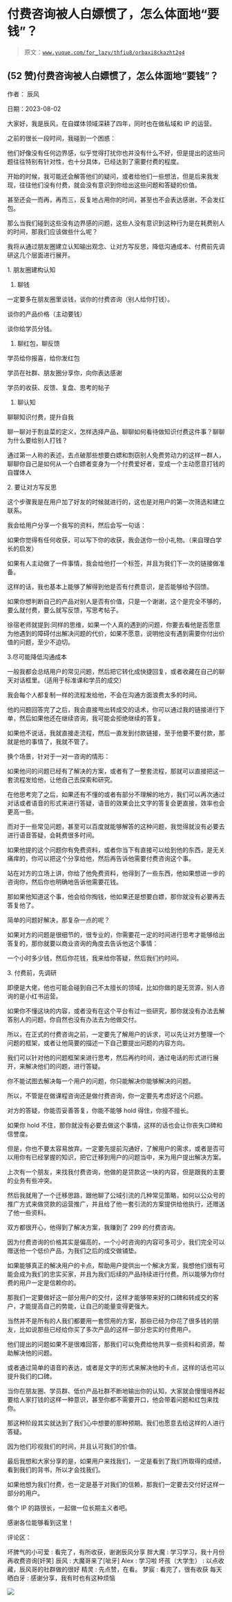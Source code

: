# 付费咨询被人白嫖惯了，怎么体面地“要钱”？

> 原文：[`www.yuque.com/for_lazy/thfiu8/orbaxi8ckazht2g4`](https://www.yuque.com/for_lazy/thfiu8/orbaxi8ckazht2g4)



## (52 赞)付费咨询被人白嫖惯了，怎么体面地“要钱”？ 

作者： 辰风 

日期：2023-08-02 

大家好，我是辰风，在自媒体领域深耕了四年，同时也在做私域和 IP 的运营。 

之前的很长一段时间，我碰到一个困惑： 

他们好像没有任何边界感，似乎觉得打扰你也并没有什么不好，但是提出的这些问题往往特别有针对性，也十分具体，已经达到了需要付费的程度。 

开始的时候，我可能还会解答他们的疑问，或者给他们一些想法，但是后来我发现，往往他们没有付费，就会没有意识到你给出这些问题和答疑的价值。 

甚至还会一而再，再而三，反复地占用你的时间，甚至也不会表达感谢，不会发红包。 

那么当我们碰到这些没有边界感的问题，这些人没有意识到这种行为是在耗费别人的时间，那我们应该做些什么呢？ 

我将从通过朋友圈建立认知输出观念、让对方写反思，降低沟通成本、付费前先调研这几个层面进行展开。 

1. 朋友圈建构认知 

1.  聊钱 

一定要多在朋友圈里谈钱，谈你的付费咨询（别人给你打钱）。 

谈你的产品价格（主动要钱） 

谈你给学员分钱。 

1.  聊红包，聊反馈 

学员给你报喜，给你发红包 

学员在社群、朋友圈分享你，向你表达感谢 

学员的收获、反馈、复盘、思考的帖子 

1.  聊认知 

聊聊知识付费，提升自我 

聊一聊对于割韭菜的定义，怎样选择产品，聊聊如何看待做知识付费这件事？聊聊为什么要给别人打钱？ 

通过第一人称的表述，去点破那些想要白嫖和剽窃别人免费劳动力的这样一群人，聊聊你自己是如何从一个白嫖者变身为一个付费爱好者，变成一个主动愿意打钱的自媒体人 

2. 要让对方写反思 

这个步骤我是在用户加了好友的时候就进行的，这也是对用户的第一次筛选和建立联系。 

我会给用户分享一个我写的资料，然后会写一句话： 

如果你觉得有任何收获，可以写下你的收获，我会送你一份小礼物。（来自理白学长的启发） 

如果有人主动做了一件事情，我会给他打一个标签，并且为我们下一次的链接做准备。 

这样的话，我也基本上能够了解得到他是否有付费意识，是否能够给予回馈。 

如果你想判断自己的产品对别人是否有价值，只是一个谢谢，这个是完全不够的，要么就付费，要么就写反馈，写思考帖子。 

徐宿老师就提到:同样的思维，如果一个人真的遇到的问题，你要去看他是否愿意为他遇到的障碍付出解决问题的代价，如果不愿意，说明他没有遇到需要你付出价值的问题，至少不迫切。 

3.尽可能降低沟通成本 

一般我都会总结用户的常见问题，然后把它转化成快捷回复，或者收藏在自己的聊天对话框里。（适用于标准课和学员的成交） 

我会每个人都复制一样的流程发给他，不会在沟通方面浪费太多的时间。 

他的问题回答完了之后，我会直接甩出转成交的话术，你可以通过我的链接进行下单，然后如果他还在继续咨询，我可能会拒绝继续的答复。 

如果他不说话，我就直接走流程，然后一直发到付款链接，至于他要不要付款，那就是他的事情了，我就不管了。 

换个场景，针对于一对一咨询的情形： 

如果他问的问题已经有了解决的方案，或者有了一整套流程，那就可以直接把这一套流程发给他，让他自己去探索和研究。 

在他思考完了之后，如果还有不懂的或者有部分不理解的地方，我们可以再次通过对话或者语音的形式来进行答疑，语音的效果会比文字的答复会更直接，效率也会更高一些。 

而对于一些常见问题，甚至可以百度就能够解答的这种问题，我觉得就没有必要去进行语音答疑，会耗费很多时间。 

如果他提的这个问题你有免费资料，或者你当下有直接可以给到他的东西，是无关痛痒的，你可以把这个分享给他，然后再告诉他需要付费咨询这个事。 

站在对方的立场上讲，你给了他免费资料，他得到了一些东西，他如果想进一步的咨询你，然后你也明确地告诉他需要花钱。 

那如果他知道这个事，他会给你掏钱，他如果还是想要白嫖，那你就没有必要再去答复他了。 

简单的问题好解决，那复杂一点的呢？ 

如果对方的问题是很细节的，很专业的，你需要花一定的时间进行思考才能够给出答复的，那你就要以商业咨询的角度去告诉他这个事情： 

一个小时多少钱，然后你花钱，我来给你答疑，然后我们约时间。 

3. 付费前，先调研 

即便是大佬，他也可能会碰到自己不太擅长的领域，比如你做的是无货源，别人咨询的是小红书运营。 

如果你不懂这块的内容，或者没有在这个平台有过一些研究，那你就没有办法去解答别人的问题，你自然也没有办法去为他做交付。 

所以，在正式的付费咨询之前，一定要先了解用户的诉求，可以先让对方整理一个问题的框架，或者让他简要的描述一下自己要提出问题的内容方向。 

我们可以针对他的问题框架来进行思考，然后再约时间，通过电话的形式进行展开，来解决他们的问题，进行答疑。 

你不能试图去解决每一个用户的问题，你只能解决你能够解决的问题。 

所以，不管是在做课程咨询还是做付费咨询，你一定要先考虑好这个问题。 

对方的答疑，你能否妥善答复，你能不能够 hold 得住，你擅不擅长。 

如果你 hold 不住，那你就没有必要去做这个事情，这样的话也会让你丧失口碑和信誉度。 

但是，你也不要太容易放弃。一定要先提前沟通好，了解用户的需求，或者是否可以用你有已经掌握的知识，把它迁移到用户的问题当中，来为用户提出解决方案。 

上次有一个朋友，来找我付费咨询，他做的是贷款这一块的内容，但是跟我的主要的业务有些冲突。 

然后我就用了一个迁移思路，跟他聊了公域引流的几种常见策略，如何以公众号的推广方式来做贷款的运营推广，并且给了他一套引流的方案提供给他执行，还赠送了他一些资料。 

双方都很开心，他得到了解决方案，我赚到了 299 的付费咨询。 

因为付费咨询的价格其实是偏高的，一个小时咨询的内容可多可少，我们完全可以赠送他一个低价产品，为我们之后的成交做铺垫。 

如果能够真正的解决用户的卡点，帮助用户提供出一个解决方案，我想他们很有可能会成为我们的忠实买家，并且为我们后续的产品持续进行付费。所以能够为你付费的用户一定是信赖你的。 

那我们一定要做好这一部分用户的交付，这样才能够带来好的口碑和转成交的客户，才能提高自己的势能，让自己的能量变得更强大。 

当然并不是所有的人我们都要用一套惯用的方案，那些已经为你花了很多钱的朋友，比如说那些已经给你买了多次产品的这样一部分忠实的付费用户。 

他们提出的问题如果不是很难回答，那我们可以免费给他共享一些资料和资源，帮助解决他的问题。 

或者通过简单的语音的表达，或者是文字的形式来解决他的卡点，这样的话也可以提升我们的口碑。 

当你在朋友圈、学员群、低价产品社群不断地输出你的认知，大家就会慢慢培养起要给人家打钱的这样一种意识，甚至你都不需要开口，他会带着问题和红包来找你。 

那这种阶段其实就达到了我们心中想要的那种预期。我们也愿意去给这样的人进行答疑。 

因为他们珍视我们的时间，并且认可我们的价值。 

最后我想和大家分享的是，如果用户来找我们，一定是看到了我们所取得的成绩，看到我们的背书，所以才会找我们。 

如果他想为我们付费，也一定是基于对我们的信赖，那我们一定要去交付好这样一部分的用户。 

做个 IP 的路很长，一起做一位长期主义者吧。 

感谢各位能够看到这里！ 

评论区： 

坏脾气的小可爱 : 看完了，有所收获，谢谢辰风分享 胖大魔 : 学习学习，我十月份再收费咨询[奸笑] 辰风 : 大魔哥来了[呲牙] Alex : 学习啦 坏孩（大学生） : 以点收藏，辰风哥的社群做的很好 精灵 : 先点赞，在看。 梦宸 : 看完了，很有收获 每天晒白牙 : 感谢分享，我有时也有这种烦恼 

![](img/894d30a529e7c37bcd3392323c99941c.png)  